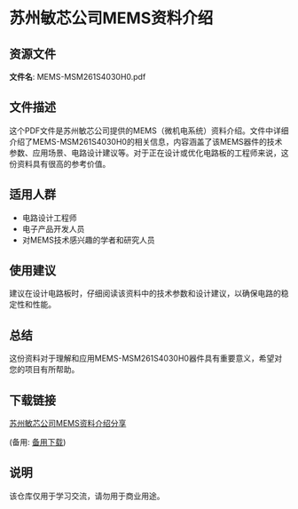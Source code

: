 # 苏州敏芯公司MEMS资料介绍

## 资源文件

**文件名**: MEMS-MSM261S4030H0.pdf

## 文件描述

这个PDF文件是苏州敏芯公司提供的MEMS（微机电系统）资料介绍。文件中详细介绍了MEMS-MSM261S4030H0的相关信息，内容涵盖了该MEMS器件的技术参数、应用场景、电路设计建议等。对于正在设计或优化电路板的工程师来说，这份资料具有很高的参考价值。

## 适用人群

- 电路设计工程师
- 电子产品开发人员
- 对MEMS技术感兴趣的学者和研究人员

## 使用建议

建议在设计电路板时，仔细阅读该资料中的技术参数和设计建议，以确保电路的稳定性和性能。

## 总结

这份资料对于理解和应用MEMS-MSM261S4030H0器件具有重要意义，希望对您的项目有所帮助。

## 下载链接
[苏州敏芯公司MEMS资料介绍分享](https://pan.quark.cn/s/7325c3feebaa) 

(备用: [备用下载](https://pan.baidu.com/s/1-OwrPmxi4OE9FHFvCku6DA?pwd=1234))

## 说明

该仓库仅用于学习交流，请勿用于商业用途。
